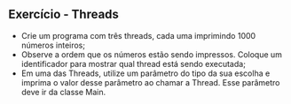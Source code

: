 ## Exercício - Threads

- Crie um programa com três threads, cada uma imprimindo 1000 números inteiros;
- Observe a ordem que os números estão sendo impressos. Coloque um identificador para mostrar qual thread está sendo executada;
- Em uma das Threads, utilize um parâmetro do tipo da sua escolha e imprima o valor desse parâmetro ao chamar a Thread. Esse parâmetro deve ir da classe Main.
